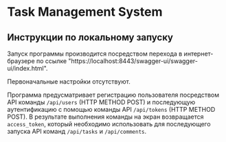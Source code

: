 # Task Management System

## Инструкции по локальному запуску

Запуск программы производится посредством перехода в интернет-браузере по ссылке "https://localhost:8443/swagger-ui/swagger-ui/index.html".

Первоначальные настройки отсутствуют.

Программа предусматривает регистрацию пользователя посредством API команды `/api/users` (HTTP METHOD POST) и последующую аутентификацию с помощью команды API `/api/tokens`
(HTTP METHOD POST). В результате выполнения команды на экран возвращается `access_token`, который необходимо использовать для последующего запуска API команд `/api/tasks` и `/api/comments`.